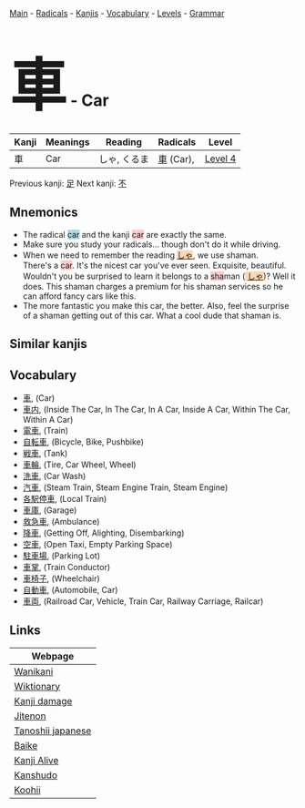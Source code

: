 <style> bigfont {font-size: 100px}</style>
[Main](../index.md) -
[Radicals](../radicals.md) -
[Kanjis](../kanjis.md) -
[Vocabulary](../vocabulary.md) -
[Levels](../levels.md) -
[Grammar](../grammar.md)
# <bigfont> 車</bigfont> - Car 

| Kanji | Meanings | Reading | Radicals | Level |
| --- | --- | --- | --- | --- |
| 車 | Car | しゃ, くるま | [車](../radicals/車.md) (Car),  | [Level 4](../levels/wk_level4.md) |

Previous kanji: [足](足.md) Next kanji: [不](不.md) 

## Mnemonics
 * The radical <span style="background-color:#ADD8E6"> car</span> and the kanji <span style="background-color:#ffcccb"> car</span> are exactly the same.
* Make sure you study your radicals... though don't do it while driving.
* When we need to remember the reading <span style="background-color:#fed8b1"> [しゃ](https://jisho.org/search/しゃ)</span>, we use shaman.<br />There's a <span style="background-color:#ffcccb"> car</span>. It's the nicest car you've ever seen. Exquisite, beautiful. Wouldn't you be surprised to learn it belongs to a <span style="background-color:#ffcccb"> sha</span>man (<span style="background-color:#fed8b1"> [しゃ](https://jisho.org/search/しゃ)</span>)? Well it does. This shaman charges a premium for his shaman services so he can afford fancy cars like this.
* The more fantastic you make this car, the better. Also, feel the surprise of a shaman getting out of this car. What a cool dude that shaman is.


## Similar kanjis
 


## Vocabulary
 * [車](../vocabulary/車.md), (Car)
* [車内](../vocabulary/車.md), (Inside The Car, In The Car, In A Car, Inside A Car, Within The Car, Within A Car)
* [電車](../vocabulary/車.md), (Train)
* [自転車](../vocabulary/車.md), (Bicycle, Bike, Pushbike)
* [戦車](../vocabulary/車.md), (Tank)
* [車輪](../vocabulary/車.md), (Tire, Car Wheel, Wheel)
* [洗車](../vocabulary/車.md), (Car Wash)
* [汽車](../vocabulary/車.md), (Steam Train, Steam Engine Train, Steam Engine)
* [各駅停車](../vocabulary/車.md), (Local Train)
* [車庫](../vocabulary/車.md), (Garage)
* [救急車](../vocabulary/車.md), (Ambulance)
* [降車](../vocabulary/車.md), (Getting Off, Alighting, Disembarking)
* [空車](../vocabulary/車.md), (Open Taxi, Empty Parking Space)
* [駐車場](../vocabulary/車.md), (Parking Lot)
* [車掌](../vocabulary/車.md), (Train Conductor)
* [車椅子](../vocabulary/車.md), (Wheelchair)
* [自動車](../vocabulary/車.md), (Automobile, Car)
* [車両](../vocabulary/車.md), (Railroad Car, Vehicle, Train Car, Railway Carriage, Railcar)



## Links 

| Webpage |
| --- |
| [Wanikani          ](https://www.wanikani.com/kanji/車) |
| [Wiktionary        ](https://en.wiktionary.org/wiki/車) |
| [Kanji damage      ](http://www.kanjidamage.com/kanji/search?utf8=✓&q=車) |
| [Jitenon           ](https://jitenon.com/kanji/車) |
| [Tanoshii japanese ](https://www.tanoshiijapanese.com/dictionary/kanji.cfm?k=車) |
| [Baike             ](https://baike.baidu.com/item/車) |
| [Kanji Alive       ](https://app.kanjialive.com/車) |
| [Kanshudo          ](https://www.kanshudo.com/searchmn?q=車) |
| [Koohii            ](https://kanji.koohii.com/study/kanji/車) |
